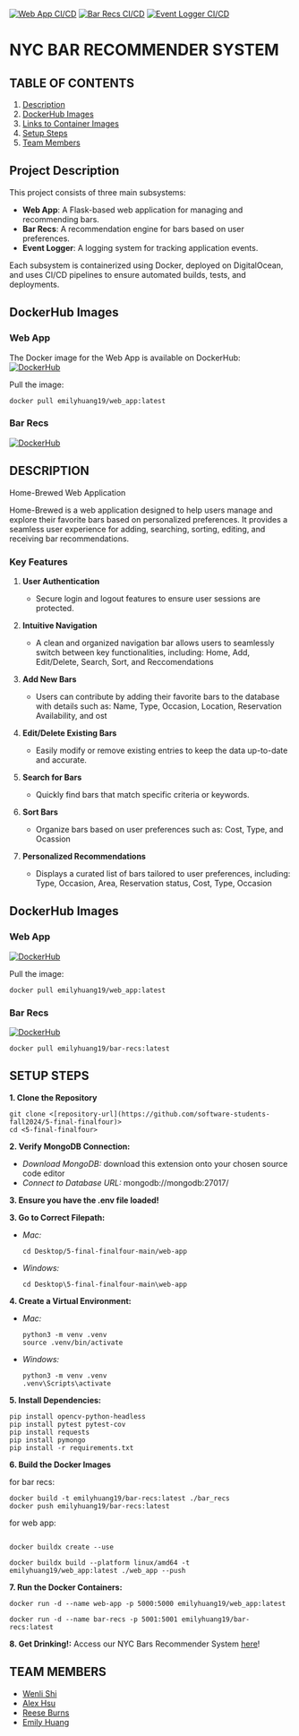 [![Web App CI/CD](https://github.com/software-students-fall2024/5-final-finalfour/actions/workflows/web_app.yml/badge.svg)](https://github.com/<your-username>/<your-repo>/actions/workflows/web_app.yml)
[![Bar Recs CI/CD](https://github.com/software-students-fall2024/5-final-finalfour/actions/workflows/bar_recs.yml/badge.svg)](https://github.com/<your-username>/<your-repo>/actions/workflows/bar_recs.yml)
[![Event Logger CI/CD](https://github.com/software-students-fall2024/5-final-finalfour/actions/workflows/event-logger.yml/badge.svg)](https://github.com/<your-username>/<your-repo>/actions/workflows/event-logger.yml)

# NYC BAR RECOMMENDER SYSTEM

## TABLE OF CONTENTS

1. [Description](#description)
2. [DockerHub Images](#dockerhub-images)
2. [Links to Container Images](#container-images)
3. [Setup Steps](#setup-steps)
4. [Team Members](#team-members)

## Project Description

This project consists of three main subsystems:
- **Web App**: A Flask-based web application for managing and recommending bars.
- **Bar Recs**: A recommendation engine for bars based on user preferences.
- **Event Logger**: A logging system for tracking application events.

Each subsystem is containerized using Docker, deployed on DigitalOcean, and uses CI/CD pipelines to ensure automated builds, tests, and deployments.

## DockerHub Images

### Web App
The Docker image for the Web App is available on DockerHub:
[![DockerHub](https://img.shields.io/badge/DockerHub-WebApp-blue?logo=docker)](https://hub.docker.com/r/emilyhuang19/web_app)

Pull the image:

```
docker pull emilyhuang19/web_app:latest
```

### Bar Recs
[![DockerHub](https://img.shields.io/badge/DockerHub-WebApp-blue?logo=docker)](https://hub.docker.com/repository/docker/emilyhuang19/bar-recs/general)

## DESCRIPTION
Home-Brewed Web Application

Home-Brewed is a web application designed to help users manage and explore their favorite bars based on personalized preferences. It provides a seamless user experience for adding, searching, sorting, editing, and receiving bar recommendations.

### Key Features

1. **User Authentication**
	-  Secure login and logout features to ensure user sessions are protected.
2. **Intuitive Navigation**
	- A clean and organized navigation bar allows users to seamlessly switch between key functionalities, including: Home, Add, Edit/Delete, Search, Sort, and Reccomendations
   
3. **Add New Bars**
	- Users can contribute by adding their favorite bars to the database with details such as: Name, Type, Occasion, Location, Reservation Availability, and ost 
4. **Edit/Delete Existing Bars**
	- Easily modify or remove existing entries to keep the data up-to-date and accurate.
5. **Search for Bars**
   - Quickly find bars that match specific criteria or keywords.
6. **Sort Bars**
   - Organize bars based on user preferences such as: Cost, Type, and Ocassion
7. **Personalized Recommendations**
   - Displays a curated list of bars tailored to user preferences, including: Type, Occasion, Area, Reservation status, Cost, Type, Occasion

## DockerHub Images

### Web App

[![DockerHub](https://img.shields.io/badge/DockerHub-WebApp-blue?logo=docker)]([https://hub.docker.com/r/emilyhuang19/web_app](https://hub.docker.com/repository/docker/emilyhuang19/web_app/general))

Pull the image:

```
docker pull emilyhuang19/web_app:latest
```

### Bar Recs
[![DockerHub](https://img.shields.io/badge/DockerHub-BarRecs-blue?logo=docker)](https://hub.docker.com/repository/docker/emilyhuang19/bar-recs/general)

```
docker pull emilyhuang19/bar-recs:latest
```

## SETUP STEPS

**1. Clone the Repository**

```
git clone <[repository-url](https://github.com/software-students-fall2024/5-final-finalfour)>
cd <5-final-finalfour>
```

**2. Verify MongoDB Connection:**

- _Download MongoDB:_ download this extension onto your chosen source code editor
- _Connect to Database URL:_ mongodb://mongodb:27017/

**3. Ensure you have the .env file loaded!**

**3. Go to Correct Filepath:**

- _Mac:_

  ```
  cd Desktop/5-final-finalfour-main/web-app
  ```

- _Windows:_
  ```
  cd Desktop\5-final-finalfour-main\web-app
  ```

**4. Create a Virtual Environment:**

- _Mac:_

  ```
  python3 -m venv .venv
  source .venv/bin/activate
  ```

- _Windows:_
  ```
  python3 -m venv .venv
  .venv\Scripts\activate
  ```

**5. Install Dependencies:**

```
pip install opencv-python-headless
pip install pytest pytest-cov
pip install requests
pip install pymongo
pip install -r requirements.txt
```

**6. Build the Docker Images**

for bar recs:

```
docker build -t emilyhuang19/bar-recs:latest ./bar_recs
docker push emilyhuang19/bar-recs:latest

```

for web app:

```

docker buildx create --use

docker buildx build --platform linux/amd64 -t emilyhuang19/web_app:latest ./web_app --push
```


**7. Run the Docker Containers:**

```
docker run -d --name web-app -p 5000:5000 emilyhuang19/web_app:latest

docker run -d --name bar-recs -p 5001:5001 emilyhuang19/bar-recs:latest

```

**8. Get Drinking!:** Access our NYC Bars Recommender System [here](http://104.236.30.209/:5000)!


## TEAM MEMBERS

- [Wenli Shi](https://github.com/WenliShi2332)
- [Alex Hsu](https://github.com/hsualexotake)
- [Reese Burns](https://github.com/reeseburns)
- [Emily Huang](https://github.com/emilyjhuang)
